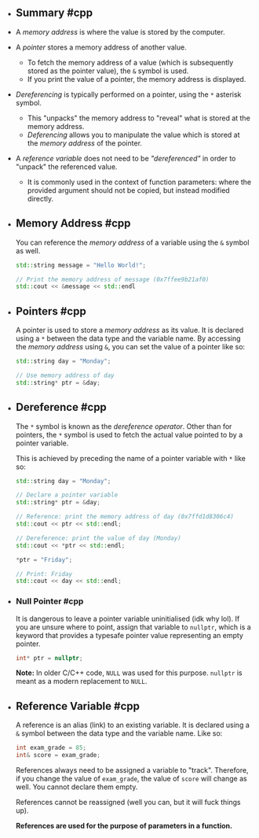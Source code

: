 - ## Summary #cpp
- A *memory address* is where the value is stored by the computer.
- A *pointer* stores a memory address of another value.
	- To fetch the memory address of a value (which is subsequently stored as the pointer value), the `&` symbol is used.
	- If you print the value of a pointer, the memory address is displayed.
- *Dereferencing* is typically performed on a pointer, using the `*` asterisk symbol.
	- This "unpacks" the memory address to "reveal" what is stored at the memory address.
	- *Deferencing* allows you to manipulate the value which is stored at the *memory address* of the pointer.
- A *reference variable* does not need to be *"dereferenced"* in order to "unpack" the referenced value.
	- It is commonly used in the context of function parameters: where the provided argument should not be copied, but instead modified directly.
- ## Memory Address #cpp
  You can reference the *memory address* of a variable using the `&` symbol as well.
  ```cpp
  std::string message = "Hello World!";
  
  // Print the memory address of message (0x7ffee9b21af0)
  std::cout << &message << std::endl
  ```
- ## Pointers #cpp
  A pointer is used to store a *memory address* as its value. It is declared using a `*` between the data type and the variable name. By accessing the *memory address* using `&`, you can set the value of a pointer like so:
  ```cpp
  std::string day = "Monday";
  
  // Use memory address of day
  std::string* ptr = &day;
  ```
- ## Dereference #cpp
  The `*` symbol is known as the *dereference operator*. Other than for pointers, the `*` symbol is used to fetch the actual value pointed to by a pointer variable.
  
  This is achieved by preceding the name of a pointer variable with `*` like so:
  ```cpp
  std::string day = "Monday";
  
  // Declare a pointer variable
  std::string* ptr = &day;
  
  // Reference: print the memory address of day (0x7ffd1d8306c4)
  std::cout << ptr << std::endl;
  
  // Dereference: print the value of day (Monday)
  std::cout << *ptr << std::endl;
  
  *ptr = "Friday";
  
  // Print: Friday
  std::cout << day << std::endl;
  
  ```
- ### Null Pointer #cpp
  It is dangerous to leave a pointer variable uninitialised (idk why lol). If you are unsure where to point, assign that variable to `nullptr`, which is a keyword that provides a typesafe pointer value representing an empty pointer.
  ```cpp
  int* ptr = nullptr;
  
  ```
  **Note:** In older C/C++ code, `NULL` was used for this purpose. `nullptr` is meant as a modern replacement to `NULL`.
- ## Reference Variable #cpp
  A reference is an alias (link) to an existing variable. It is declared using a `&` symbol between the data type and the variable name. Like so:
  ```cpp
  int exam_grade = 85;
  int& score = exam_grade;
  ```
  
  References always need to be assigned a variable to "track". Therefore, if you change the value of `exam_grade`, the value of `score` will change as well. You cannot declare them empty.
  
  References cannot be reassigned (well you can, but it will fuck things up).
  
  **References are used for the purpose of parameters in a function.**
